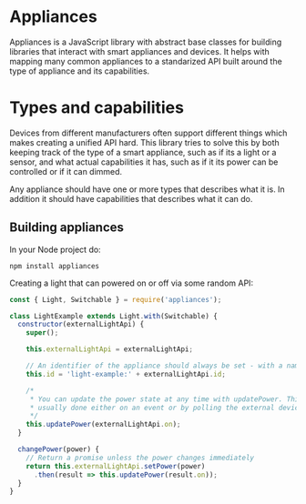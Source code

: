 # Appliances

Appliances is a JavaScript library with abstract base classes for building
libraries that interact with smart appliances and devices. It helps with
mapping many common appliances to a standarized API built around the type of
appliance and its capabilities.

# Types and capabilities

Devices from different manufacturers often support different things which makes
creating a unified API hard. This library tries to solve this by both keeping
track of the type of a smart appliance, such as if its a light or a sensor,
and what actual capabilities it has, such as if it its power can be controlled
or if it can dimmed.

Any appliance should have one or more types that describes what it is. In
addition it should have capabilities that describes what it can do.

## Building appliances

In your Node project do:

```
npm install appliances
```

Creating a light that can powered on or off via some random API:

```javascript
const { Light, Switchable } = require('appliances');

class LightExample extends Light.with(Switchable) {
  constructor(externalLightApi) {
    super();

    this.externalLightApi = externalLightApi;

    // An identifier of the appliance should always be set - with a namespace
    this.id = 'light-example:' + externalLightApi.id;

    /*
     * You can update the power state at any time with updatePower. This
     * usually done either on an event or by polling the external device.
     */
    this.updatePower(externalLightApi.on);
  }

  changePower(power) {
    // Return a promise unless the power changes immediately
    return this.externalLightApi.setPower(power)
      .then(result => this.updatePower(result.on));
  }
}
```
